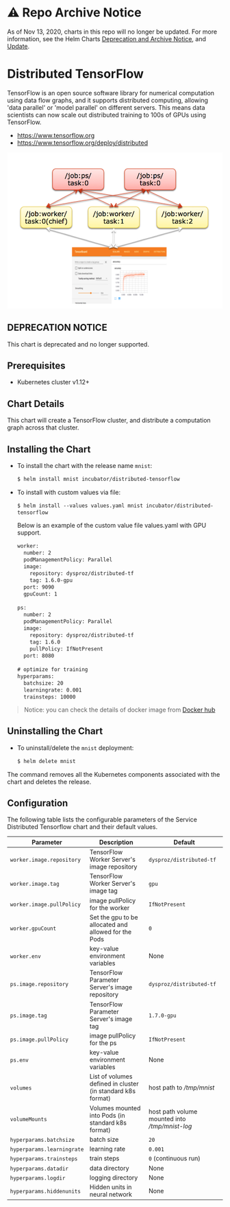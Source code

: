 # ⚠️ Repo Archive Notice

As of Nov 13, 2020, charts in this repo will no longer be updated.
For more information, see the Helm Charts [Deprecation and Archive Notice](https://github.com/helm/charts#%EF%B8%8F-deprecation-and-archive-notice), and [Update](https://helm.sh/blog/charts-repo-deprecation/).

# Distributed TensorFlow

TensorFlow is an open source software library for numerical computation using data flow graphs, and it supports distributed computing, allowing 'data parallel' or 'model parallel' on different servers. This means data scientists can now scale out distributed training to 100s of GPUs using TensorFlow.

-  https://www.tensorflow.org
-  https://www.tensorflow.org/deploy/distributed

![](distributed-tf.jpg)

## DEPRECATION NOTICE

This chart is deprecated and no longer supported.

## Prerequisites

- Kubernetes cluster v1.12+

## Chart Details

This chart will create a TensorFlow cluster, and distribute a computation graph across that cluster.

## Installing the Chart

* To install the chart with the release name `mnist`:

  ```bash
  $ helm install mnist incubator/distributed-tensorflow
  ```

* To install with custom values via file:

  ```
  $ helm install --values values.yaml mnist incubator/distributed-tensorflow
  ```

  Below is an example of the custom value file values.yaml with GPU support.

  ```
  worker:
    number: 2
    podManagementPolicy: Parallel
    image:
      repository: dysproz/distributed-tf
      tag: 1.6.0-gpu
    port: 9090
    gpuCount: 1

  ps:
    number: 2
    podManagementPolicy: Parallel
    image:
      repository: dysproz/distributed-tf
      tag: 1.6.0
      pullPolicy: IfNotPresent
    port: 8080

  # optimize for training
  hyperparams:
    batchsize: 20
    learningrate: 0.001
    trainsteps: 10000
  ```

> Notice: you can check the details of docker image from [Docker hub](https://hub.docker.com/r/dysproz/distributed-tf/)

## Uninstalling the Chart

* To uninstall/delete the `mnist` deployment:

	```bash
	$ helm delete mnist
	```

The command removes all the Kubernetes components associated with the chart and deletes the release.

## Configuration

The following table lists the configurable parameters of the Service Distributed Tensorflow
chart and their default values.

| Parameter | Description | Default |
|-----------|-------------|---------|
| `worker.image.repository` | TensorFlow Worker Server's image repository | `dysproz/distributed-tf` |
| `worker.image.tag` | TensorFlow Worker Server's image tag | `gpu` |
| `worker.image.pullPolicy` | image pullPolicy for the  worker | `IfNotPresent` |
| `worker.gpuCount` | Set the gpu to be allocated and allowed for the Pods | `0` |
| `worker.env` | key-value environment variables | None |
| `ps.image.repository` | TensorFlow Parameter Server's image repository | `dysproz/distributed-tf` |
| `ps.image.tag` | TensorFlow Parameter Server's image tag | `1.7.0-gpu` |
| `ps.image.pullPolicy` | image pullPolicy for the  ps | `IfNotPresent` |
| `ps.env` | key-value environment variables | None |
| `volumes` | List of volumes defined in cluster (in standard k8s format) | host path to */tmp/mnist* |
| `volumeMounts` | Volumes mounted into Pods (in standard k8s format) | host path volume mounted into */tmp/mnist-log* |
| `hyperparams.batchsize` | batch size | `20` |
| `hyperparams.learningrate` | learning rate | `0.001` |
| `hyperparams.trainsteps` | train steps | `0` (continuous run) |
| `hyperparams.datadir` | data directory | None |
| `hyperparams.logdir` | logging directory | None |
| `hyperparams.hiddenunits` | Hidden units in neural network | None |
